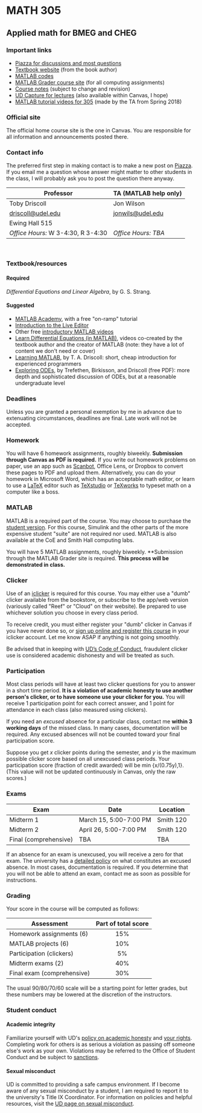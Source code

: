 # MATH 305
## Applied math for BMEG and CHEG

### Important links

-   [Piazza for discussions and most
    questions](http://piazza.com/udel/spring2019/19smath305/home)
-   [Textbook website](http://math.mit.edu/dela) (from the book author)
-   [MATLAB codes](https://github.com/tobydriscoll/udmath305/tree/2019-spring/matlab)
-   [MATLAB Grader course site](https://grader.mathworks.com/courses/7388-applied-math-for-engineers-math-305)
    (for all computing assignments)
-   [Course notes](https://tobydriscoll.github.io/udmath305) (subject to
    change and revision)
-   [UD Capture for lectures](https://capture.udel.edu/channel/Math%2B305/110326821) (also
    available within Canvas, I hope)
-   [MATLAB tutorial videos for 305](https://www.youtube.com/playlist?list=PLPovcuWl7_8T1cyF81uo406kMdO89c2cL)
    (made by the TA from Spring 2018)

### Official site

The official home course site is the one in Canvas. You are responsible for all information and announcements posted there. 

### Contact info

The preferred first step in making contact is to make a new post on
[Piazza](http://piazza.com/udel/spring2019/19smath305/home). If you
email me a question whose answer might matter to other students in the
class, I will probably ask you to post the question there
anyway. 

| **Professor**                     | **TA (MATLAB help only)**               |
|-----------------------------------|-----------------------------------|
| Toby Driscoll                    | Jon Wilson                       |
| driscoll@udel.edu                 | jonwils@udel.edu                  |
| Ewing Hall 515                    |                                   |
| *Office Hours:* W 3-4:30, R 3-4:30       | *Office Hours: TBA*               |

 

### Textbook/resources 

#### Required 
*Differential Equations and Linear Algebra*, by G. S. Strang.

#### Suggested

-   [MATLAB Academy](https://matlabacademy.mathworks.com/), with a free
    "on-ramp" tutorial
-   [Introduction to the Live
    Editor](https://www.mathworks.com/videos/using-the-live-editor-117940.html)
-   Other free [introductory MATLAB
    videos](https://www.mathworks.com/support/learn-with-matlab-tutorials.html)
-   [Learn Differential Equations (in
    MATLAB)](https://www.mathworks.com/academia/courseware/learn-differential-equations.html),
    videos co-created by the textbook author and the creator of MATLAB
    (note: they have a lot of content we don't need or cover)
-   [Learning MATLAB](http://bookstore.siam.org/ot115/), by T. A.
    Driscoll: short, cheap introduction for experienced programmers
-   [Exploring ODEs](http://people.maths.ox.ac.uk/trefethen/ExplODE/),
    by Trefethen, Birkisson, and Driscoll (free PDF): more depth and
    sophisticated discussion of ODEs, but at a reasonable undergraduate
    level

### Deadlines

Unless you are granted a personal exemption by me in advance due to
extenuating circumstances, deadlines are final. Late work will not be
accepted. 

### Homework

You will have 6 homework assignments, roughly biweekly. **Submission
through Canvas as PDF is required.** If you write out homework problems
on paper, use an app such as
[Scanbot](https://scanbot.io/en/index.html), Office Lens, or Dropbox to
convert these pages to PDF and upload them. Alternatively, you can do
your homework in Microsoft Word, which has an acceptable math editor, or
learn to use a [LaTeX](https://en.wikibooks.org/wiki/LaTeX) editor such
as [TeXstudio](http://texstudio.sourceforge.net/) or
[TeXworks](http://www.tug.org/texworks/) to typeset math on a computer
like a boss. 

### MATLAB

MATLAB is a required part of the course. You may choose to purchase the
[student
version](https://www.mathworks.com/academia/student_version.html). For
this course, Simulink and the other parts of the more expensive student
"suite" are not required nor used. MATLAB is also available at the CoE
and Smith Hall computing labs.

You will have 5 MATLAB assignments, roughly biweekly. **Submission
through the MATLAB Grader site is required. **This process will be
demonstrated in class.** 

### Clicker

Use of an [iclicker](https://www.iclicker.com/students) is required for
this course. You may either use a "dumb" clicker available from the
bookstore, or subscribe to the app/web version (variously called "Reef"
or "Cloud" on their website). Be prepared to use whichever solution you
choose in every class period.

To receive credit, you must either register your "dumb" clicker in
Canvas if you have never done so, or [sign up online and register this
course](https://macmillan.force.com/iclicker/s/article/iClicker-Cloud-Student-Registration-Overview)
in your iclicker account. Let me know ASAP if anything is not going
smoothly.

Be advised that in keeping with [UD’s Code
of Conduct](http://www1.udel.edu/stuguide/17-18/code.html),
fraudulent clicker use is considered academic dishonesty and will be
treated as such.

### Participation

Most class periods will have at least two clicker questions for you to
answer in a short time period. **It is a violation of academic honesty
to use another person's clicker, or to have someone use your clicker for
you.** You will receive 1 participation point for each correct answer,
and 1 point for attendance in each class (also measured using clickers).

If you need an *excused* absence for a particular class, contact me
**within 3 working days** of the missed class. In many cases,
documentation will be required. Any excused absences will not be counted
toward your final participation score. 

Suppose you get *x* clicker points during the semester, and *y* is the
maximum possible clicker score based on all unexcused class periods.
Your participation score (fraction of credit awarded) will be min {x/(0.75y),1}.
(This value will not be updated continuously in Canvas, only the raw
scores.)

### Exams

|Exam | Date | Location |
|---|---|---|
| Midterm 1              | March 15, 5:00-7:00 PM      | Smith 120|
| Midterm 2              | April 26, 5:00-7:00 PM     | Smith 120 |
| Final (comprehensive)  | TBA                         | TBA |
  

If an absence for an exam is unexcused, you will receive a zero for that
exam. The university has a [detailed policy](http://facultyhandbook.udel.edu/handbook/3113-student-class-attendance-and-excused-absences)
on what constitutes an excused absence. In most cases, documentation is
required. If you determine that you will not be able to attend an exam,
contact me as soon as possible for instructions. 

### Grading

Your score in the course will be computed as follows:

|Assessment | Part of total score |
|----------------------------------------| :-----: |
|  Homework assignments (6)       |          15% |
|  MATLAB projects (6)         |            10% |
 | Participation (clickers)  | 5% |
 |  Midterm exams (2)         |               40% |
 | Final exam (comprehensive)    |           30% |

The usual 90/80/70/60 scale will be a starting point for letter grades,
but these numbers may be lowered at the discretion of the instructors. 

### Student conduct

#### Academic integrity

Familiarize yourself with UD's [policy on academic
honesty](http://www1.udel.edu/stuguide/17-18/code.html#honesty) and [your
rights](http://www1.udel.edu/stuguide/17-18/conduct.html#undergrad).
Completing work for others is as serious a violation as passing off
someone else's work as your own. Violations may be referred to the
Office of Student Conduct and be subject to
[sanctions](http://www1.udel.edu/stuguide/17-18/sanctions.html#honesty).

#### Sexual misconduct

UD is committed to providing a safe campus environment. If I become
aware of any sexual misconduct by a student, I am required to report it
to the university's Title IX Coordinator. For information on policies
and helpful resources, visit the [UD page on sexual
misconduct](http://www.udel.edu/sexualmisconduct).
